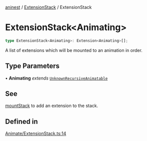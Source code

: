 [aninest](../../index.md) / [ExtensionStack](../index.md) / ExtensionStack

# ExtensionStack\<Animating\>

```ts
type ExtensionStack<Animating>: Extension<Animating>[];
```

A list of extensions which will be mounted to an animation in order.

## Type Parameters

• **Animating** *extends* [`UnknownRecursiveAnimatable`](../../AnimatableTypes/type-aliases/UnknownRecursiveAnimatable.md)

## See

[mountStack](../functions/mountStack.md) to add an extension to the stack.

## Defined in

[Animate/ExtensionStack.ts:14](https://github.com/zphrs/aninest/blob/93165c72e5bf58f07554172fb8f04e60bd3cd7ed/core/src/Animate/ExtensionStack.ts#L14)
